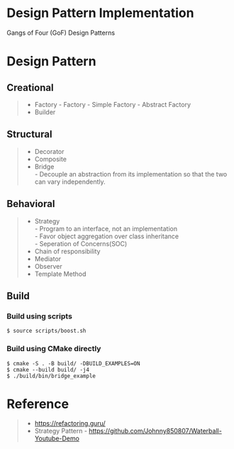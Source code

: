 # Design Pattern Implementation
Gangs of Four (GoF) Design Patterns

# Design Pattern
## Creational
>* Factory
    - Factory
    - Simple Factory
    - Abstract Factory
>* Builder

## Structural
>* Decorator
>* Composite
>* Bridge  
    - Decouple an abstraction from its implementation so that the two can vary independently. 
## Behavioral
>* Strategy  
    - Program to an interface, not an implementation  
    - Favor object aggregation over class inheritance  
    - Seperation of Concerns(SOC)
>* Chain of responsibility
>* Mediator
>* Observer
>* Template Method

## Build
###  Build using scripts
```console
$ source scripts/boost.sh
```
### Build using CMake directly
```console
$ cmake -S . -B build/ -DBUILD_EXAMPLES=ON
$ cmake --build build/ -j4
$ ./build/bin/bridge_example
```
# Reference
>* https://refactoring.guru/ 
>* Strategy Pattern
    - https://github.com/Johnny850807/Waterball-Youtube-Demo 
